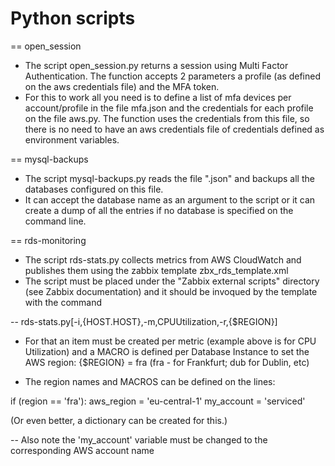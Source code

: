 Python scripts
==

== open_session
- The script open_session.py returns a session using Multi Factor Authentication. The function accepts 2 parameters a profile (as defined on the aws credentials file) and the MFA token.
- For this to work all you need is to define a list of mfa devices per account/profile in the file mfa.json and the credentials for each profile on the file aws.py. The function uses the credentials from this file, so there is no need to have an aws credentials file of credentials defined as environment variables.

== mysql-backups
- The script mysql-backups.py reads the file ".json" and backups all the databases configured on this file.
- It can accept the database name as an argument to the script or it can create a dump of all the entries if no database is specified on the command line.

== rds-monitoring
- The script rds-stats.py collects metrics from AWS CloudWatch and publishes them using the zabbix template zbx_rds_template.xml
- The script must be placed under the "Zabbix external scripts" directory (see Zabbix documentation) and it should be invoqued by the template with the command

-- rds-stats.py[-i,{HOST.HOST},-m,CPUUtilization,-r,{$REGION}]

- For that an item must be created per metric (example above is for CPU Utilization) and a MACRO is defined per Database Instance to set the AWS region: {$REGION} = fra
(fra - for Frankfurt; dub for Dublin, etc)

- The region names and MACROS can be defined on the lines:

if (region == 'fra'):
        aws_region = 'eu-central-1'
        my_account = 'serviced'

(Or even better, a dictionary can be created for this.)

-- Also note the 'my_account' variable must be changed to the corresponding AWS account name
